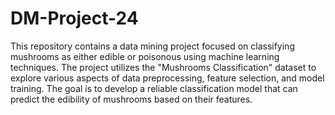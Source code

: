 # DM-Project-24
This repository contains a data mining project focused on classifying mushrooms as either edible or poisonous using machine learning techniques. The project utilizes the "Mushrooms Classification" dataset to explore various aspects of data preprocessing, feature selection, and model training. The goal is to develop a reliable classification model that can predict the edibility of mushrooms based on their features.
